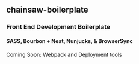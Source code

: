 ## chainsaw-boilerplate
### Front End Development Boilerplate
#### SASS, Bourbon + Neat, Nunjucks, & BrowserSync

Coming Soon:
Webpack and Deployment tools
